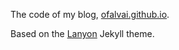 The code of my blog, [ofalvai.github.io](http://ofalvai.github.io).

Based on the [Lanyon](https://github.com/poole/lanyon#readme) Jekyll theme.